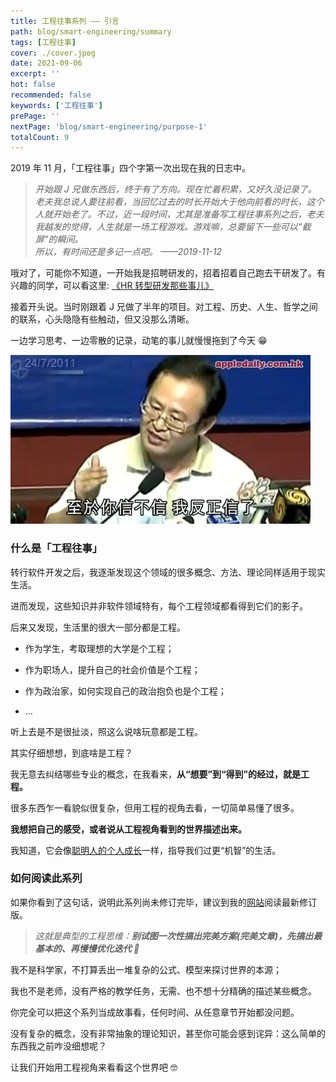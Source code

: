 ```yaml
---
title: 工程往事系列 —— 引言
path: blog/smart-engineering/summary
tags: [工程往事]
cover: ./cover.jpeg
date: 2021-09-06
excerpt: ''
hot: false
recommended: false
keywords: ['工程往事']
prePage: ''
nextPage: 'blog/smart-engineering/purpose-1'
totalCount: 9
---
```


2019 年 11 月，「工程往事」四个字第一次出现在我的日志中。

> _开始跟 J 兄做东西后，终于有了方向。现在忙着积累，又好久没记录了。<br/>老夫我总说人要往前看，当回忆过去的时长开始大于他向前看的时长，这个人就开始老了。不过，近一段时间，尤其是准备写工程往事系列之后，老夫我越发的觉得，人生就是一场工程游戏。游戏嘛，总要留下一些可以“截屏”的瞬间。<br/>所以，有时间还是多记一点吧。 ——2019-11-12_

哦对了，可能你不知道，一开始我是招聘研发的，招着招着自己跑去干研发了。有兴趣的同学，可以看这里: [《HR 转型研发那些事儿》](/blog/from-hr-to-developer)

接着开头说。当时刚跟着 J 兄做了半年的项目。对工程、历史、人生、哲学之间的联系，心头隐隐有些触动，但又没那么清晰。

一边学习思考、一边零散的记录，动笔的事儿就慢慢拖到了今天 😁

![](./itrust.jpeg)

### 什么是「工程往事」

转行软件开发之后，我逐渐发现这个领域的很多概念、方法、理论同样适用于现实生活。

进而发现，这些知识并非软件领域特有，每个工程领域都看得到它们的影子。

后来又发现，生活里的很大一部分都是工程。

- 作为学生，考取理想的大学是个工程；

- 作为职场人，提升自己的社会价值是个工程；

- 作为政治家，如何实现自己的政治抱负也是个工程；

- ...

听上去是不是很扯淡，照这么说啥玩意都是工程。

其实仔细想想，到底啥是工程？

我无意去纠结哪些专业的概念，在我看来，**从“想要”到“得到”的经过，就是工程。**

很多东西乍一看貌似很复杂，但用工程的视角去看，一切简单易懂了很多。

**我想把自己的感受，或者说从工程视角看到的世界描述出来。**

我知道，它会像[聪明人的个人成长](/tags/Personal%20Development%20for%20Smart%20People)一样，指导我们过更“机智”的生活。

### 如何阅读此系列

如果你看到了这句话，说明此系列尚未修订完毕，建议到我的[网站](/tags/工程往事)阅读最新修订版。

> _这就是典型的工程思维：**别试图一次性搞出完美方案(完美文章)，先搞出最基本的、再慢慢优化迭代 🤪**_

我不是科学家，不打算丢出一堆复杂的公式、模型来探讨世界的本源；

我也不是老师，没有严格的教学任务，无需、也不想十分精确的描述某些概念。

你完全可以把这个系列当成故事看，任何时间、从任意章节开始都没问题。

没有复杂的概念，没有非常抽象的理论知识，甚至你可能会感到诧异：这么简单的东西我之前咋没细想呢？

让我们开始用工程视角来看看这个世界吧 🤓
